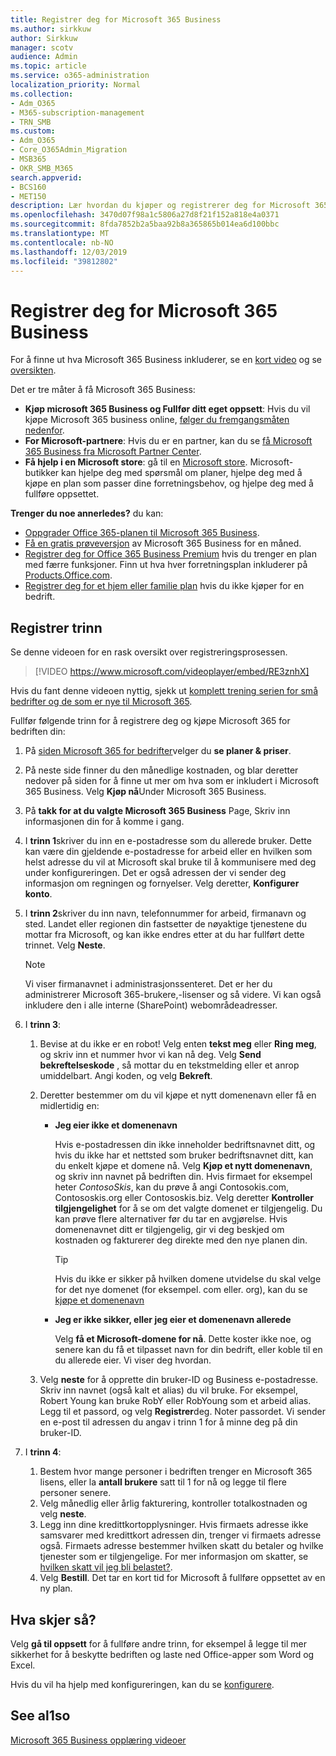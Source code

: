 ```yaml
---
title: Registrer deg for Microsoft 365 Business
ms.author: sirkkuw
author: Sirkkuw
manager: scotv
audience: Admin
ms.topic: article
ms.service: o365-administration
localization_priority: Normal
ms.collection:
- Adm_O365
- M365-subscription-management
- TRN_SMB
ms.custom:
- Adm_O365
- Core_O365Admin_Migration
- MSB365
- OKR_SMB_M365
search.appverid:
- BCS160
- MET150
description: Lær hvordan du kjøper og registrerer deg for Microsoft 365 Business.
ms.openlocfilehash: 3470d07f98a1c5806a27d8f21f152a818e4a0371
ms.sourcegitcommit: 8fda7852b2a5baa92b8a365865b014ea6d100bbc
ms.translationtype: MT
ms.contentlocale: nb-NO
ms.lasthandoff: 12/03/2019
ms.locfileid: "39812802"
---
```

# <a name="sign-up-for-microsoft-365-business"></a>Registrer deg for Microsoft 365 Business

For å finne ut hva Microsoft 365 Business inkluderer, se en [kort video](https://go.microsoft.com/fwlink/?linkid=2109651) og se [oversikten](microsoft-365-business-overview.md).

Det er tre måter å få Microsoft 365 Business:
- **Kjøp microsoft 365 Business og Fullfør ditt eget oppsett**: Hvis du vil kjøpe Microsoft 365 business online, [følger du fremgangsmåten nedenfor](#sign-up-steps).
- **For Microsoft-partnere**: Hvis du er en partner, kan du se [få Microsoft 365 Business fra Microsoft Partner Center](get-microsoft-365-business.md#get-microsoft-365-business-from-microsoft-partner-center).
- **Få hjelp i en Microsoft store**: gå til en [Microsoft store](https://go.microsoft.com/fwlink/?linkid=2109652). Microsoft-butikker kan hjelpe deg med spørsmål om planer, hjelpe deg med å kjøpe en plan som passer dine forretningsbehov, og hjelpe deg med å fullføre oppsettet.

**Trenger du noe annerledes?** du kan:
- [Oppgrader Office 365-planen til Microsoft 365 Business](migrate-to-microsoft-365-business.md).
- [Få en gratis prøveversjon](https://go.microsoft.com/fwlink/p/?linkid=2102309) av Microsoft 365 Business for en måned.
- [Registrer deg for Office 365 Business Premium](https://go.microsoft.com/fwlink/p/?LinkID=510935) hvis du trenger en plan med færre funksjoner. Finn ut hva hver forretningsplan inkluderer på [Products.Office.com](https://go.microsoft.com/fwlink/?linkid=2109397).
- [Registrer deg for et hjem eller familie plan](https://go.microsoft.com/fwlink/?linkid=2109398) hvis du ikke kjøper for en bedrift. 

## <a name="sign-up-steps"></a>Registrer trinn

Se denne videoen for en rask oversikt over registreringsprosessen.

> [!VIDEO https://www.microsoft.com/videoplayer/embed/RE3znhX] 

Hvis du fant denne videoen nyttig, sjekk ut [komplett trening serien for små bedrifter og de som er nye til Microsoft 365](https://support.office.com/article/6ab4bbcd-79cf-4000-a0bd-d42ce4d12816).

Fullfør følgende trinn for å registrere deg og kjøpe Microsoft 365 for bedriften din:

1. På [siden Microsoft 365 for bedrifter](https://go.microsoft.com/fwlink/?linkid=2109654)velger du **se planer & priser**. 
2. På neste side finner du den månedlige kostnaden, og blar deretter nedover på siden for å finne ut mer om hva som er inkludert i Microsoft 365 Business. Velg **Kjøp nå**Under Microsoft 365 Business.
3. På **takk for at du valgte Microsoft 365 Business** Page, Skriv inn informasjonen din for å komme i gang.
4. I **trinn 1**skriver du inn en e-postadresse som du allerede bruker. Dette kan være din gjeldende e-postadresse for arbeid eller en hvilken som helst adresse du vil at Microsoft skal bruke til å kommunisere med deg under konfigureringen. Det er også adressen der vi sender deg informasjon om regningen og fornyelser. Velg deretter, **Konfigurer konto**.
5. I **trinn 2**skriver du inn navn, telefonnummer for arbeid, firmanavn og sted. Landet eller regionen din fastsetter de nøyaktige tjenestene du mottar fra Microsoft, og kan ikke endres etter at du har fullført dette trinnet. Velg **Neste**.
    > [!NOTE]
    > Vi viser firmanavnet i administrasjonssenteret. Det er her du administrerer Microsoft 365-brukere,-lisenser og så videre. Vi kan også inkludere den i alle interne (SharePoint) webområdeadresser.
6. I **trinn 3**:

    1. Bevise at du ikke er en robot! Velg enten **tekst meg** eller **Ring meg**, og skriv inn et nummer hvor vi kan nå deg. Velg **Send bekreftelseskode** , så mottar du en tekstmelding eller et anrop umiddelbart. Angi koden, og velg **Bekreft**.
    2. Deretter bestemmer om du vil kjøpe et nytt domenenavn eller få en midlertidig en:

        - **Jeg eier ikke et domenenavn** 
        
            Hvis e-postadressen din ikke inneholder bedriftsnavnet ditt, og hvis du ikke har et nettsted som bruker bedriftsnavnet ditt, kan du enkelt kjøpe et domene nå. Velg **Kjøp et nytt domenenavn**, og skriv inn navnet på bedriften din. Hvis firmaet for eksempel heter *ContosoSkis*, kan du prøve å angi Contosokis.com, Contososkis.org eller Contososkis.biz. Velg deretter **Kontroller tilgjengelighet** for å se om det valgte domenet er tilgjengelig. Du kan prøve flere alternativer før du tar en avgjørelse. Hvis domenenavnet ditt er tilgjengelig, gir vi deg beskjed om kostnaden og fakturerer deg direkte med den nye planen din. 
       
            > [!TIP]
            > Hvis du ikke er sikker på hvilken domene utvidelse du skal velge for det nye domenet (for eksempel. com eller. org), kan du se [kjøpe et domenenavn](https://go.microsoft.com/fwlink/?linkid=2109700)
        
        - **Jeg er ikke sikker, eller jeg eier et domenenavn allerede** 
        
             Velg **få et Microsoft-domene for nå**. Dette koster ikke noe, og senere kan du få et tilpasset navn for din bedrift, eller koble til en du allerede eier. Vi viser deg hvordan.

    3. Velg **neste** for å opprette din bruker-ID og Business e-postadresse. Skriv inn navnet (også kalt et alias) du vil bruke. For eksempel, Robert Young kan bruke RobY eller RobYoung som et arbeid alias. Legg til et passord, og velg **Registrer**deg. Noter passordet. Vi sender en e-post til adressen du angav i trinn 1 for å minne deg på din bruker-ID.
7. I **trinn 4**: 

    1. Bestem hvor mange personer i bedriften trenger en Microsoft 365 lisens, eller la **antall brukere** satt til 1 for nå og legge til flere personer senere. 
    2. Velg månedlig eller årlig fakturering, kontroller totalkostnaden og velg **neste**. 
    3. Legg inn dine kredittkortopplysninger. Hvis firmaets adresse ikke samsvarer med kredittkort adressen din, trenger vi firmaets adresse også. Firmaets adresse bestemmer hvilken skatt du betaler og hvilke tjenester som er tilgjengelige. For mer informasjon om skatter, se [hvilken skatt vil jeg bli belastet?](https://go.microsoft.com/fwlink/?linkid=2109701).
    4. Velg **Bestill**. Det tar en kort tid for Microsoft å fullføre oppsettet av en ny plan.

## <a name="whats-next"></a>Hva skjer så?

Velg **gå til oppsett** for å fullføre andre trinn, for eksempel å legge til mer sikkerhet for å beskytte bedriften og laste ned Office-apper som Word og Excel.

Hvis du vil ha hjelp med konfigureringen, kan du se [konfigurere](set-up.md).

## <a name="see-also"></a>See al1so

[Microsoft 365 Business opplæring videoer](https://support.office.com/article/6ab4bbcd-79cf-4000-a0bd-d42ce4d12816)
